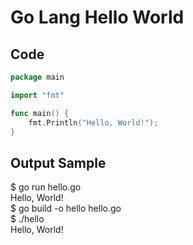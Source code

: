 # Go Lang Hello World

## Code
```Go
package main

import "fmt"

func main() {
	fmt.Println("Hello, World!");
}
```

## Output Sample
$ go run hello.go  
Hello, World!  
$ go build -o hello hello.go  
$ ./hello  
Hello, World!  
